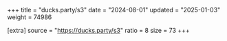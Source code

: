 +++
title = "ducks.party/s3"
date = "2024-08-01"
updated = "2025-01-03"
weight = 74986

[extra]
source = "https://ducks.party/s3"
ratio = 8
size = 73
+++
